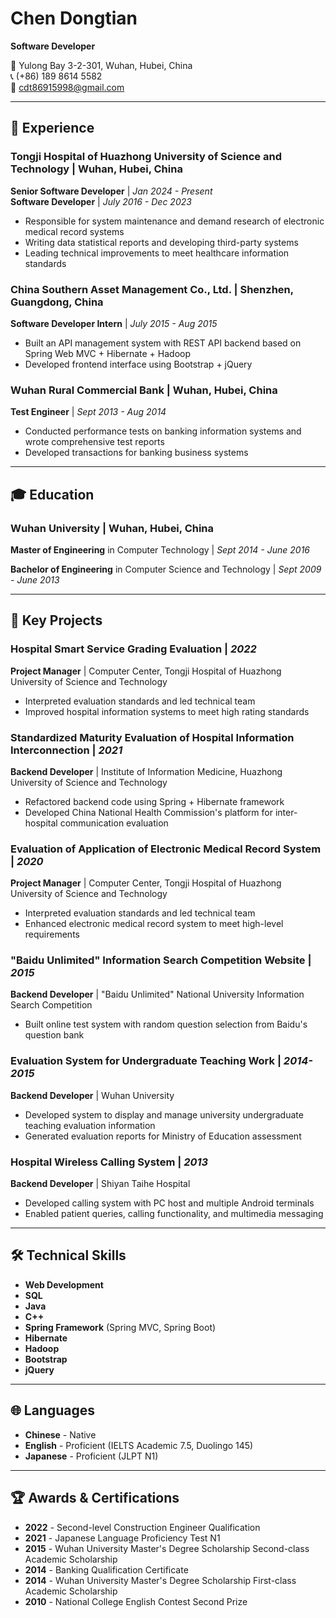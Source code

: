 # Chen Dongtian
**Software Developer**

📍 Yulong Bay 3-2-301, Wuhan, Hubei, China  
📞 (+86) 189 8614 5582  
📧 cdt86915998@gmail.com

---

## 🚀 Experience

### **Tongji Hospital of Huazhong University of Science and Technology** | Wuhan, Hubei, China
**Senior Software Developer** | *Jan 2024 - Present*  
**Software Developer** | *July 2016 - Dec 2023*
- Responsible for system maintenance and demand research of electronic medical record systems
- Writing data statistical reports and developing third-party systems
- Leading technical improvements to meet healthcare information standards

### **China Southern Asset Management Co., Ltd.** | Shenzhen, Guangdong, China
**Software Developer Intern** | *July 2015 - Aug 2015*
- Built an API management system with REST API backend based on Spring Web MVC + Hibernate + Hadoop
- Developed frontend interface using Bootstrap + jQuery

### **Wuhan Rural Commercial Bank** | Wuhan, Hubei, China
**Test Engineer** | *Sept 2013 - Aug 2014*
- Conducted performance tests on banking information systems and wrote comprehensive test reports
- Developed transactions for banking business systems

---

## 🎓 Education

### **Wuhan University** | Wuhan, Hubei, China
**Master of Engineering** in Computer Technology | *Sept 2014 - June 2016*

**Bachelor of Engineering** in Computer Science and Technology | *Sept 2009 - June 2013*

---

## 💼 Key Projects

### **Hospital Smart Service Grading Evaluation** | *2022*
**Project Manager** | Computer Center, Tongji Hospital of Huazhong University of Science and Technology
- Interpreted evaluation standards and led technical team
- Improved hospital information systems to meet high rating standards

### **Standardized Maturity Evaluation of Hospital Information Interconnection** | *2021*
**Backend Developer** | Institute of Information Medicine, Huazhong University of Science and Technology
- Refactored backend code using Spring + Hibernate framework
- Developed China National Health Commission's platform for inter-hospital communication evaluation

### **Evaluation of Application of Electronic Medical Record System** | *2020*
**Project Manager** | Computer Center, Tongji Hospital of Huazhong University of Science and Technology
- Interpreted evaluation standards and led technical team
- Enhanced electronic medical record system to meet high-level requirements

### **"Baidu Unlimited" Information Search Competition Website** | *2015*
**Backend Developer** | "Baidu Unlimited" National University Information Search Competition
- Built online test system with random question selection from Baidu's question bank

### **Evaluation System for Undergraduate Teaching Work** | *2014-2015*
**Backend Developer** | Wuhan University
- Developed system to display and manage university undergraduate teaching evaluation information
- Generated evaluation reports for Ministry of Education assessment

### **Hospital Wireless Calling System** | *2013*
**Backend Developer** | Shiyan Taihe Hospital
- Developed calling system with PC host and multiple Android terminals
- Enabled patient queries, calling functionality, and multimedia messaging

---

## 🛠️ Technical Skills

- **Web Development**
- **SQL**
- **Java**
- **C++**
- **Spring Framework** (Spring MVC, Spring Boot)
- **Hibernate**
- **Hadoop**
- **Bootstrap**
- **jQuery**

---

## 🌐 Languages

- **Chinese** - Native
- **English** - Proficient (IELTS Academic 7.5, Duolingo 145)
- **Japanese** - Proficient (JLPT N1)

---

## 🏆 Awards & Certifications

- **2022** - Second-level Construction Engineer Qualification
- **2021** - Japanese Language Proficiency Test N1
- **2015** - Wuhan University Master's Degree Scholarship Second-class Academic Scholarship
- **2014** - Banking Qualification Certificate
- **2014** - Wuhan University Master's Degree Scholarship First-class Academic Scholarship
- **2010** - National College English Contest Second Prize
